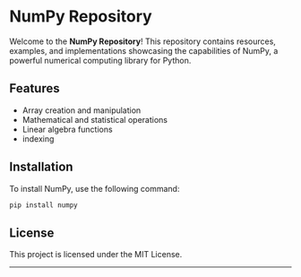 # NumPy Repository

Welcome to the **NumPy Repository**! This repository contains resources, examples, and implementations showcasing the capabilities of NumPy, a powerful numerical computing library for Python.

## Features
- Array creation and manipulation
- Mathematical and statistical operations
- Linear algebra functions
- indexing

## Installation
To install NumPy, use the following command:
```bash
pip install numpy
```

## License
This project is licensed under the MIT License.

---
